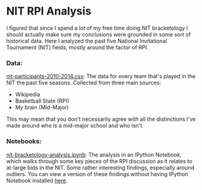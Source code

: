# NIT RPI Analysis

I figured that since I spend a lot of my free time doing NIT bracketology I should actually make sure my conclusions were grounded in some sort of historical data. Here I analyzed the past five National Invitational Tournament (NIT) fields, mostly around the factor of RPI.

### Data:

[nit-participants-2010-2014.csv](): The data for every team that's played in the NIT the past five seasons. Collected from three main sources:

- Wikipedia
- Basketball State (RPI)
- My brain (Mid-Major)

This may mean that you don't necessarily agree with all the distinctions I've made around who is a mid-major school and who isn't.

### Notebooks:

[nit-bracketology-analysis.ipynb](): The analysis in an IPython Notebook, which walks through some key pieces of the RPI discussion as it relates to at-large bids in the NIT. Some rather interesting findings, especially around outliers. You can view a version of these findings without having IPython Notebook installed [here]().